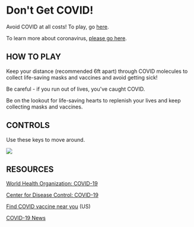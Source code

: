 # Don't Get COVID!

Avoid COVID at all costs! To play, go [here](https://esmps.github.io/dontCatchCovidGame/).

To learn more about coronavirus, [please go here](https://www.who.int/emergencies/diseases/novel-coronavirus-2019?gclid=Cj0KCQjwpreJBhDvARIsAF1_BU09Bietkb3sxmXzbPi9G1YQRgiRPiJM4h4H3HcEO72NrfeAoZwoxd8aAhdSEALw_wcB).

## HOW TO PLAY

Keep your distance (recommended 6ft apart) through COVID molecules to collect life-saving masks and vaccines and avoid getting sick!

Be careful - if you run out of lives, you've caught COVID.

Be on the lookout for life-saving hearts to replenish your lives and keep collecting masks and vaccines.

## CONTROLS

Use these keys to move around.

![](https://esmps.github.io/dontGetCovidGame/assets/photos/keys.png)

## RESOURCES

[World Health Organization: COVID-19](https://www.who.int/emergencies/diseases/novel-coronavirus-2019?gclid=Cj0KCQjwpreJBhDvARIsAF1_BU09Bietkb3sxmXzbPi9G1YQRgiRPiJM4h4H3HcEO72NrfeAoZwoxd8aAhdSEALw_wcB)

[Center for Disease Control: COVID-19](https://www.cdc.gov/coronavirus/2019-ncov/index.html)

[Find COVID vaccine near you](https://www.vaccines.gov/) (US)

[COVID-19 News](https://www.google.com/search?q=covid-19&biw=1082&bih=766&tbm=nws&sxsrf=AOaemvL5eQS4QgaYiRUZy2_VpKxxJZbJ2g%3A1630396540399&ei=fOAtYefoF8rk-gSjlrCoBw&oq=covid-19&gs_l=psy-ab.3..0i433i131i273k1l2j0i512i433i131k1l8.860.1145.0.1379.3.1.0.2.2.0.80.80.1.1.0....0...1c.1.64.psy-ab..0.3.87....0.IWs6u4CHct8)